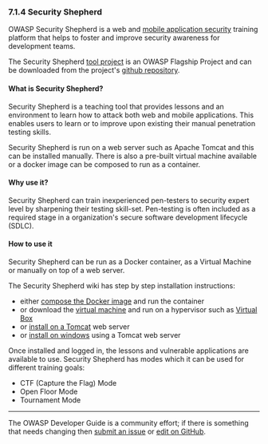 ### 7.1.4 Security Shepherd

OWASP Security Shepherd is a web and [mobile application security][csmas] training platform
that helps to foster and improve security awareness for development teams.

The Security Shepherd [tool project][sec-shep] is an OWASP Flagship Project
and can be downloaded from the project's [github repository][sec-shep-repo].

#### What is Security Shepherd?

Security Shepherd is a teaching tool that provides lessons and an environment
to learn how to attack both web and mobile applications.
This enables users to learn or to improve upon existing their manual penetration testing skills.

Security Shepherd is run on a web server such as Apache Tomcat and this can be installed manually.
There is also a pre-built virtual machine available or a docker image can be composed to run as a container.

#### Why use it?

Security Shepherd can train inexperienced pen-testers to security expert level by sharpening their testing skill-set.
Pen-testing is often included as a required stage in a organization's secure software development lifecycle (SDLC).

#### How to use it

Security Shepherd can be run as a Docker container, as a Virtual Machine or manually on top of a web server.

The Security Shepherd wiki has step by step installation instructions:

* either [compose the Docker image][sec-shep-docker] and run the container
* or download the [virtual machine][sec-shep-vm] and run on a hypervisor such as [Virtual Box][vbox]
* or [install on a Tomcat][sec-shep-tomcat] web server
* or [install on windows][sec-shep-windows] using a Tomcat web server

Once installed and logged in, the lessons and vulnerable applications are available to use.
Security Shepherd has modes which it can be used for different training goals:

* CTF (Capture the Flag) Mode
* Open Floor Mode
* Tournament Mode

----

The OWASP Developer Guide is a community effort; if there is something that needs changing
then [submit an issue][issue090104] or [edit on GitHub][edit090104].

[csmas]: https://cheatsheetseries.owasp.org/cheatsheets/Mobile_Application_Security_Cheat_Sheet
[edit090104]: https://github.com/OWASP/www-project-developer-guide/blob/main/draft/09-training-education/01-vulnerable-apps/04-security-shepherd.md
[issue090104]: https://github.com/OWASP/DevGuide/issues/new?labels=content&template=request.md&title=Update:%2009-training-education/01-vulnerable-apps/04-security-shepherd
[sec-shep]: https://owasp.org/www-project-security-shepherd/
[sec-shep-docker]: https://github.com/OWASP/SecurityShepherd/wiki/Docker-Environment-Setup
[sec-shep-repo]: https://github.com/OWASP/SecurityShepherd
[sec-shep-tomcat]: https://github.com/OWASP/SecurityShepherd/wiki/Manual-Shepherd-Setup
[sec-shep-vm]: https://github.com/OWASP/SecurityShepherd/wiki/Using-the-Shepherd-VM
[sec-shep-windows]: https://github.com/OWASP/SecurityShepherd/wiki/Manual-Shepherd-Set-Up-(Windows)
[vbox]: https://www.virtualbox.org/wiki/Downloads
